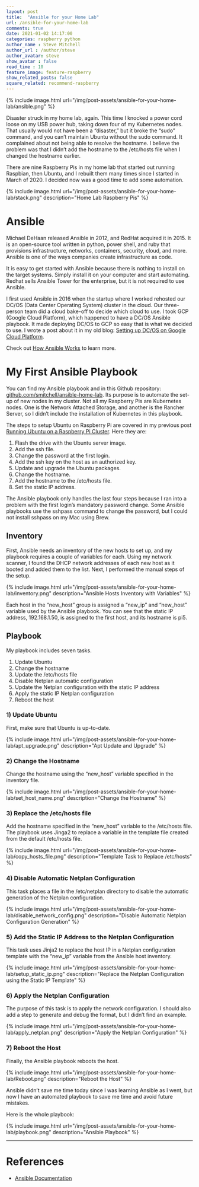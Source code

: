 ```yaml
---
layout: post
title:  "Ansible for your Home Lab"
url: /ansible-for-your-home-lab
comments: true
date: 2021-01-02 14:17:00
categories: raspberry python
author_name : Steve Mitchell
author_url : /author/steve
author_avatar: steve
show_avatar : false
read_time : 10
feature_image: feature-raspberry
show_related_posts: false
square_related: recommend-raspberry
---
```

{% include image.html url="/img/post-assets/ansible-for-your-home-lab/ansible.png" %}

Disaster struck in my home lab, again. This time I knocked a power cord loose on my USB power hub, taking down four of my Kubernetes nodes. That usually would not have been a “disaster,” but it broke the “sudo” command, and you can’t maintain Ubuntu without the sudo command. It complained about not being able to resolve the hostname. I believe the problem was that I didn’t add the hostname to the /etc/hosts file when I changed the hostname earlier.

There are nine Raspberry Pis in my home lab that started out running Raspbian, then Ubuntu, and I rebuilt them many times since I started in March of 2020. I decided now was a good time to add some automation.

{% include image.html url="/img/post-assets/ansible-for-your-home-lab/stack.png" description="Home Lab Raspberry Pis" %}

# Ansible
Michael DeHaan released Ansible in 2012, and RedHat acquired it in 2015. It is an open-source tool written in python, power shell, and ruby that provisions infrastructure, networks, containers, security, cloud, and more. Ansible is one of the ways companies create infrastructure as code.

It is easy to get started with Ansible because there is nothing to install on the target systems. Simply install it on your computer and start automating. Redhat sells Ansible Tower for the enterprise, but it is not required to use Ansible.

I first used Ansible in 2016 when the startup where I worked rehosted our DC/OS (Data Center Operating System) cluster in the cloud. Our three-person team did a cloud bake-off to decide which cloud to use. I took GCP (Google Cloud Platform), which happened to have a DC/OS Ansible playbook. It made deploying DC/OS to GCP so easy that is what we decided to use. I wrote a post about it in my old blog: [Setting up DC/OS on Google Cloud Platform](https://exploringspatial.wordpress.com/2016/12/12/setting-up-dcos-on-google-cloud-platform/).

Check out [How Ansible Works](https://www.ansible.com/overview/how-ansible-works) to learn more.

# My First Ansible Playbook

You can find my Ansible playbook and in this Github repository: [github.com/smitchell/ansible-home-lab](https://github.com/smitchell/ansible-home-lab). Its purpose is to automate the set-up of new nodes in my cluster. Not all my Raspberry Pis are Kubernetes nodes. One is the Network Attached Storage, and another is the Rancher Server, so I didn’t include the installation of Kubernetes in this playbook.

The steps to setup Ubuntu on Raspberry Pi are covered in my previous post [Running Ubuntu on a Raspberry Pi Cluster](/running-ubuntu-on-rpi). Here they are:

1. Flash the drive with the Ubuntu server image.
1. Add the ssh file.
1. Change the password at the first login.
1. Add the ssh key on the host as an authorized key.
1. Update and upgrade the Ubuntu packages.
1. Change the hostname.
1. Add the hostname to the /etc/hosts file.
1. Set the static IP address.

The Ansible playbook only handles the last four steps because I ran into a problem with the first login’s mandatory password change. Some Ansible playbooks use the sshpass command to change the password, but I could not install sshpass on my Mac using Brew.
## Inventory
First, Ansible needs an inventory of the new hosts to set up, and my playbook requires a couple of variables for each. Using my network scanner, I found the DHCP network addresses of each new host as it booted and added them to the list. Next, I performed the manual steps of the setup. 

{% include image.html url="/img/post-assets/ansible-for-your-home-lab/inventory.png" description="Ansible Hosts Inventory with Variables" %}

Each host in the “new_host” group is assigned a “new_ip” and “new_host” variable used by the Ansible playbook. You can see that the static IP address, 192.168.1.50, is assigned to the first host, and its hostname is pi5. 
## Playbook
My playbook includes seven tasks.

1. Update Ubuntu
1. Change the hostname
1. Update the /etc/hosts file
1. Disable Netplan automatic configuration
1. Update the Netplan configuration with the static IP address
1. Apply the static IP Netplan configuration
1. Reboot the host

### 1) Update Ubuntu
First, make sure that Ubuntu is up-to-date.

{% include image.html url="/img/post-assets/ansible-for-your-home-lab/apt_upgrade.png" description="Apt Update and Upgrade" %}

### 2) Change the Hostname
Change the hostname using the “new_host” variable specified in the inventory file.

{% include image.html url="/img/post-assets/ansible-for-your-home-lab/set_host_name.png" description="Change the Hostname" %}

### 3) Replace the /etc/hosts file
Add the hostname specified in the “new_host” variable to the /etc/hosts file. The playbook uses Jinga2 to replace a variable in the template file created from the default /etc/hosts file.

{% include image.html url="/img/post-assets/ansible-for-your-home-lab/copy_hosts_file.png" description="Template Task to Replace /etc/hosts" %}

### 4) Disable Automatic Netplan Configuration
This task places a file in the /etc/netplan directory to disable the automatic generation of the Netplan configuration.

{% include image.html url="/img/post-assets/ansible-for-your-home-lab/disable_network_config.png" description="Disable Automatic Netplan Configuration Generation" %}

### 5) Add the Static IP Address to the Netplan Configuration
This task uses Jinja2 to replace the host IP in a Netplan configuration template with the “new_ip” variable from the Ansible host inventory.

{% include image.html url="/img/post-assets/ansible-for-your-home-lab/setup_static_ip.png" description="Replace the Netplan Configuration using the Static IP Template" %}

### 6) Apply the Netplan Configuration
The purpose of this task is to apply the network configuration. I should also add a step to generate and debug the format, but I didn’t find an example.

{% include image.html url="/img/post-assets/ansible-for-your-home-lab/apply_netplan.png" description="Apply the Netplan Configuration" %}

### 7) Reboot the Host
Finally, the Ansible playbook reboots the host.

{% include image.html url="/img/post-assets/ansible-for-your-home-lab/Reboot.png" description="Reboot the Host" %}

Ansible didn’t save me time today since I was learning Ansible as I went, but now I have an automated playbook to save me time and avoid future mistakes.

Here is the whole playbook:

{% include image.html url="/img/post-assets/ansible-for-your-home-lab/playbook.png" description="Ansible Playbook" %}


----
# References
* [Ansible Documentation](https://docs.ansible.com/?extIdCarryOver=true&sc_cid=701f2000001OH7YAAW)
